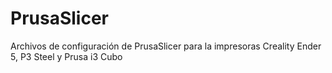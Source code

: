 # PrusaSlicer
Archivos de configuración de PrusaSlicer para la impresoras Creality Ender 5, P3 Steel y Prusa i3 Cubo
